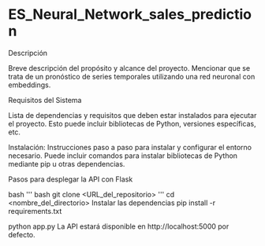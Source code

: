 # ES_Neural_Network_sales_prediction
 
Descripción

Breve descripción del propósito y alcance del proyecto. Mencionar que se trata de un pronóstico de series temporales utilizando una red neuronal con embeddings.

Requisitos del Sistema

Lista de dependencias y requisitos que deben estar instalados para ejecutar el proyecto. Esto puede incluir bibliotecas de Python, versiones específicas, etc.

Instalación:
Instrucciones paso a paso para instalar y configurar el entorno necesario. Puede incluir comandos para instalar bibliotecas de Python mediante pip u otras dependencias.

Pasos para desplegar la API con Flask

bash
''' bash
git clone <URL_del_repositorio>
'''
cd <nombre_del_directorio>
Instalar las dependencias
pip install -r requirements.txt

python app.py
La API estará disponible en http://localhost:5000 por defecto.